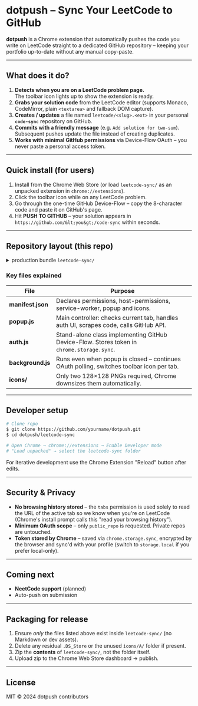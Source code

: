 # dotpush – Sync Your LeetCode to GitHub

**dotpush** is a Chrome extension that automatically pushes the code you write on LeetCode straight to a dedicated GitHub repository – keeping your portfolio up-to-date without any manual copy-paste.

---

## What does it do?

1. **Detects when you are on a LeetCode problem page.**  
   The toolbar icon lights up to show the extension is ready.
2. **Grabs your solution code** from the LeetCode editor (supports Monaco, CodeMirror, plain `<textarea>` and fallback DOM capture).
3. **Creates / updates** a file named `leetcode/<slug>.<ext>` in your personal **`code-sync`** repository on GitHub.
4. **Commits with a friendly message** (e.g. `Add solution for two-sum`).  
   Subsequent pushes update the file instead of creating duplicates.
5. **Works with minimal GitHub permissions** via Device-Flow OAuth – you never paste a personal access token.

---

## Quick install (for users)

1. Install from the Chrome Web Store (or load `leetcode-sync/` as an unpacked extension in `chrome://extensions`).
2. Click the toolbar icon while on any LeetCode problem.
3. Go through the one-time GitHub Device-Flow – copy the 8-character code and paste it on GitHub's page.
4. Hit **PUSH TO GITHUB** – your solution appears in `https://github.com/&lt;you&gt;/code-sync` within seconds.

---

## Repository layout (this repo)

<details>
<summary>production bundle <code>leetcode-sync/</code></summary>

```
leetcode-sync/
├── icons/
│   ├── icon-128.png          # Active toolbar icon (green)
│   └── inactive-128.png      # Inactive toolbar icon (grey)
├── auth.js                   # Device-Flow OAuth helper
├── background.js             # MV3 service-worker (icon switching + OAuth polling)
├── content.js                # Page detector placeholder (future site support)
├── manifest.json             # Extension manifest (MV3)
├── popup.html                # UI markup & inline CSS
└── popup.js                  # Popup logic – auth, extraction, push
```
</details>

### Key files explained

| File | Purpose |
|------|---------|
| **manifest.json** | Declares permissions, host-permissions, service-worker, popup and icons. |
| **popup.js** | Main controller: checks current tab, handles auth UI, scrapes code, calls GitHub API. |
| **auth.js** | Stand-alone class implementing GitHub Device-Flow. Stores token in `chrome.storage.sync`. |
| **background.js** | Runs even when popup is closed – continues OAuth polling, switches toolbar icon per tab. |
| **icons/** | Only two 128×128 PNGs required, Chrome downsizes them automatically. |

---

## Developer setup

```bash
# Clone repo
$ git clone https://github.com/yourname/dotpush.git
$ cd dotpush/leetcode-sync

# Open Chrome → chrome://extensions → Enable Developer mode
# "Load unpacked" → select the leetcode-sync folder
```

For iterative development use the Chrome Extension "Reload" button after edits.

---

## Security & Privacy

* **No browsing history stored** – the `tabs` permission is used solely to read the URL of the active tab so we know when you're on LeetCode (Chrome's install prompt calls this "read your browsing history").
* **Minimum OAuth scope** – only `public_repo` is requested. Private repos are untouched.
* **Token stored by Chrome** – saved via `chrome.storage.sync`, encrypted by the browser and sync'd with your profile (switch to `storage.local` if you prefer local-only).

---

## Coming next

* **NeetCode support** (planned)  
* Auto-push on submission

---

## Packaging for release

1. Ensure *only* the files listed above exist inside `leetcode-sync/` (no Markdown or dev assets).  
2. Delete any residual `.DS_Store` or the unused `icons/A/` folder if present.  
3. Zip the **contents** of `leetcode-sync/`, not the folder itself.
4. Upload zip to the Chrome Web Store dashboard → publish.

---

## License

MIT © 2024 dotpush contributors 